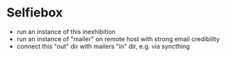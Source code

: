 # Selfiebox

- run an instance of this inexhibition
- run an instance of "mailer" on remote host with strong email credibility
- connect this "out" dir with mailers "in" dir, e.g. via syncthing
